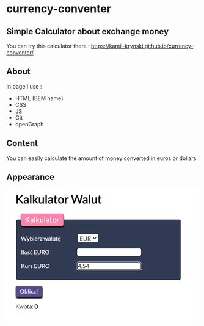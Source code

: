 # currency-conventer

## Simple Calculator about exchange money
You can try this calculator there : https://kamil-krynski.github.io/currency-conventer/

## About 
In page I use :
- HTML (BEM name)
- CSS 
- JS
- Git
- openGraph

## Content
You can easily calculate the amount of money converted in euros or dollars

## Appearance

![currency-conventer](https://raw.githubusercontent.com/Kamil-krynski/currency-conventer/main/Screenshot_65.png)
